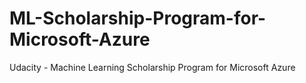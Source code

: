 # ML-Scholarship-Program-for-Microsoft-Azure
Udacity - Machine Learning Scholarship Program for Microsoft Azure
